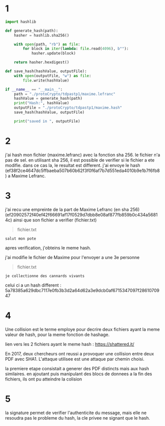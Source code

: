 # 1
```py
import hashlib

def generate_hash(path):
    hasher = hashlib.sha256()

    with open(path, "rb") as file:
        for block in iter(lambda: file.read(4096), b""):
            hasher.update(block)

    return hasher.hexdigest()

def save_hash(hashValue, outputFile):
    with open(outputFile, "w") as file:
        file.write(hashValue)

if __name__ == "__main__":
    path = "./protoCrypto/tdpastp1/maxime.lefranc"
    hashValue = generate_hash(path)
    print("Hash:", hashValue)
    outputFile = "./protoCrypto/tdpastp1/maxime.hash"
    save_hash(hashValue, outputFile)

    print("saved in ", outputFile)
```

# 2
j'ai hash mon fichier (maxime.lefranc) avec la fonction sha 256. le fichier n'a pas de sel. en utilisant sha 256, il est possible de verifier si le fichier a ete modifie. dans ce cas la, le resultat est different. j'ai envoye le hash (ef38f2ce4647dc5ffbaeba507b60b62f3f0f6af7b7d551eda4010b9e1b7f6fb8) a Maxime Lefranc.

# 3
j'ai recu une empreinte de la part de Maxime Lefranc  (en sha 256)(ef20902572f40ef42f66691af17f0529d7dbb8e08af877fb859b0c434a56814c) ainsi que son fichier a verifier (fichier.txt)

> fichier.txt
```
salut mon pote
```

apres verification, j'obteins le meme hash.

j'ai modifie le fichier de Maxime pour l'envoyer a une 3e personne

> fichier.txt
```
je collectionne des cannards vivants
```
 celui ci a un hash different : 5a78385a629dbc7117e0fb3b3d2a64d62a3e9dcb0af6715347097f2861070947
# 4
Une collision est le terme employe pour decrire deux fichiers ayant la meme valeur de hash, pour la meme fonction de hashage.

lien vers les 2 fichiers ayant le meme hash : https://shattered.it/

En 2017, deux chercheurs ont reussi a provoquer une collision entre deux PDF avec SHA1. L'attaque utilisee est une attaque par chemin choisi.

la premiere etape consistait a generer des PDF distincts mais aux hash similaires.
en ajoutant puis manipulant des blocs de donnees a la fin des fichiers, ils ont pu atteindre la colision 

# 5
la signature permet de verifier l'authenticite du message, mais elle ne resoudra pas le probleme du hash, la cle privee ne signant que le hash.
